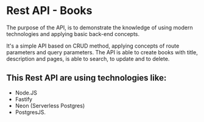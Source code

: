 # Rest API - Books

The purpose of the API, is to demonstrate the knowledge of using modern technologies and applying basic back-end concepts.

It's a simple API based on CRUD method, applying concepts of route parameters and query parameters. The API is able to create books with title, description and pages, is able to search, to update and to delete.

## This Rest API are using technologies like:
- Node.JS
- Fastify
- Neon (Serverless Postgres) 
- PostgresJS.
